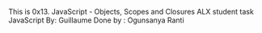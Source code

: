 This is 0x13. JavaScript - Objects, Scopes and Closures ALX student task
JavaScript
 By: Guillaume
Done by : Ogunsanya Ranti
